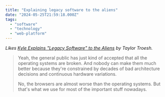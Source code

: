 ```yaml
---
title: "Explaining legacy software to the aliens"
date: "2024-05-25T21:59:18.000Z"
tags: 
  - "software"
  - "technology"
  - "web-platform"
---
```


_Likes [Kyle Explains "Legacy Software" to the Aliens](https://taylor.town/legacy) by Taylor Troesh._

> Yeah, the general public has just kind of accepted that all the operating systems are broken. And nobody can make them much better because they're constrained by decades of bad architecture decisions and continuous hardware variations.
> 
> No, the browsers are almost worse than the operating systems. But that's what we use for most of the important stuff nowadays.
